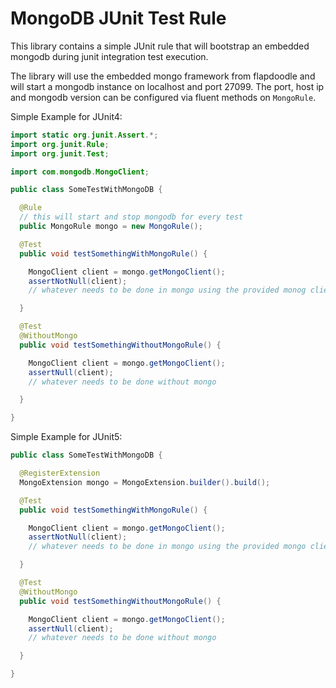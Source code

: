 # MongoDB JUnit Test Rule

This library contains a simple JUnit rule that will bootstrap an embedded mongodb during junit integration test execution.

The library will use the embedded mongo framework from flapdoodle and will start a mongodb instance on localhost and port 27099. The port, host ip and mongodb version can be configured via fluent methods on `MongoRule`.


Simple Example for JUnit4: 

```java
import static org.junit.Assert.*;
import org.junit.Rule;
import org.junit.Test;

import com.mongodb.MongoClient;

public class SomeTestWithMongoDB {

  @Rule
  // this will start and stop mongodb for every test
  public MongoRule mongo = new MongoRule();

  @Test
  public void testSomethingWithMongoRule() {

    MongoClient client = mongo.getMongoClient();
    assertNotNull(client);
    // whatever needs to be done in mongo using the provided monog client

  }

  @Test
  @WithoutMongo
  public void testSomethingWithoutMongoRule() {

    MongoClient client = mongo.getMongoClient();
    assertNull(client);
    // whatever needs to be done without mongo

  }

}
```

Simple Example for JUnit5:

```java
public class SomeTestWithMongoDB {

  @RegisterExtension
  MongoExtension mongo = MongoExtension.builder().build();

  @Test
  public void testSomethingWithMongoRule() {

    MongoClient client = mongo.getMongoClient();
    assertNotNull(client);
    // whatever needs to be done in mongo using the provided mongo client

  }

  @Test
  @WithoutMongo
  public void testSomethingWithoutMongoRule() {

    MongoClient client = mongo.getMongoClient();
    assertNull(client);
    // whatever needs to be done without mongo

  }

}
```
